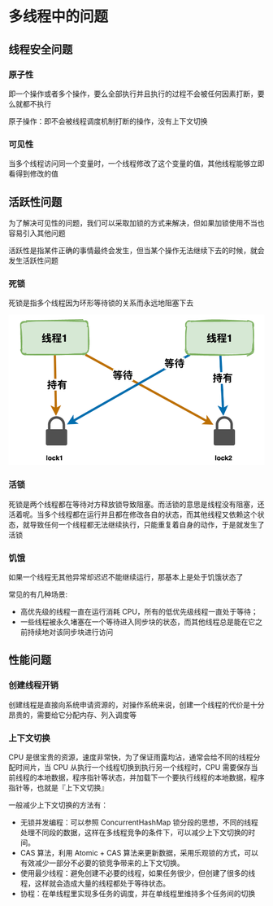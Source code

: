 # 多线程中的问题

## 线程安全问题

### 原子性

即一个操作或者多个操作，要么全部执行并且执行的过程不会被任何因素打断，要么就都不执行

原子操作：即不会被线程调度机制打断的操作，没有上下文切换

### 可见性

当多个线程访问同一个变量时，一个线程修改了这个变量的值，其他线程能够立即看得到修改的值

## 活跃性问题

为了解决可见性的问题，我们可以采取加锁的方式来解决，但如果加锁使用不当也容易引入其他问题

活跃性是指某件正确的事情最终会发生，但当某个操作无法继续下去的时候，就会发生活跃性问题

### 死锁

死锁是指多个线程因为环形等待锁的关系而永远地阻塞下去

![死锁](./images/thread-bring-some-problem.png)

### 活锁

死锁是两个线程都在等待对方释放锁导致阻塞。而活锁的意思是线程没有阻塞，还活着呢。当多个线程都在运行并且都在修改各自的状态，而其他线程又依赖这个状态，就导致任何一个线程都无法继续执行，只能重复着自身的动作，于是就发生了活锁

### 饥饿

如果一个线程无其他异常却迟迟不能继续运行，那基本上是处于饥饿状态了

常见的有几种场景:

- 高优先级的线程一直在运行消耗 CPU，所有的低优先级线程一直处于等待；
- 一些线程被永久堵塞在一个等待进入同步块的状态，而其他线程总是能在它之前持续地对该同步块进行访问

## 性能问题

### 创建线程开销

创建线程是直接向系统申请资源的，对操作系统来说，创建一个线程的代价是十分昂贵的，需要给它分配内存、列入调度等

### 上下文切换

CPU 是很宝贵的资源，速度非常快，为了保证雨露均沾，通常会给不同的线程分配时间片，当 CPU 从执行一个线程切换到执行另一个线程时，CPU 需要保存当前线程的本地数据，程序指针等状态，并加载下一个要执行线程的本地数据，程序指针等，也就是『上下文切换』

一般减少上下文切换的方法有：

- 无锁并发编程：可以参照 ConcurrentHashMap 锁分段的思想，不同的线程处理不同段的数据，这样在多线程竞争的条件下，可以减少上下文切换的时间。
- CAS 算法，利用 Atomic + CAS 算法来更新数据，采用乐观锁的方式，可以有效减少一部分不必要的锁竞争带来的上下文切换。
- 使用最少线程：避免创建不必要的线程，如果任务很少，但创建了很多的线程，这样就会造成大量的线程都处于等待状态。
- 协程：在单线程里实现多任务的调度，并在单线程里维持多个任务间的切换

